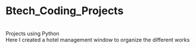 # Btech_Coding_Projects
<br>
Projects using Python
<br>
Here I created a hotel management window to organize the different works

